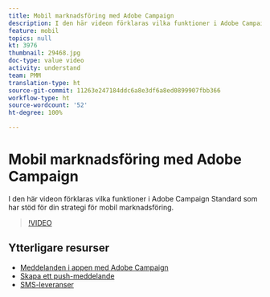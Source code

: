 ```yaml
---
title: Mobil marknadsföring med Adobe Campaign
description: I den här videon förklaras vilka funktioner i Adobe Campaign Standard som har stöd för din strategi för mobil marknadsföring.
feature: mobil
topics: null
kt: 3976
thumbnail: 29468.jpg
doc-type: value video
activity: understand
team: PMM
translation-type: ht
source-git-commit: 11263e247184ddc6a8e3df6a8ed0899907fbb366
workflow-type: ht
source-wordcount: '52'
ht-degree: 100%

---
```



# Mobil marknadsföring med Adobe Campaign

I den här videon förklaras vilka funktioner i Adobe Campaign Standard som har stöd för din strategi för mobil marknadsföring.

>[!VIDEO](https://video.tv.adobe.com/v/29468?quality=12)

## Ytterligare resurser

* [Meddelanden i appen med Adobe Campaign](/help/communication-channels/mobile/in-app/in-app-message-overview.md)
* [Skapa ett push-meddelande](/help/communication-channels/mobile/push-notifications/creating-a-push-notification.md)
* [SMS-leveranser](/help/communication-channels/mobile/sms/sms-delivery.md)

